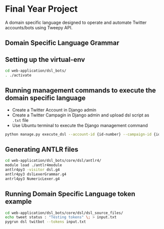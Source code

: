 # Final Year Project
A domain specific language designed to operate and automate Twitter accounts/bots using Tweepy API.
## Domain Specific Language Grammar
## Setting up the virtual-env
```bash
cd web-application/dsl_bots/
. ./activate
```
## Running management commands to execute the domain specific language
- Create a Twitter Account in Django admin
- Create a Twitter Campagin in Django admin and upload dsl script as `.txt` file
- Use Ubuntu terminal to execute the Django management command
```bash
python manage.py execute_dsl --account-id {id-number} --campaign-id {id-number}
```
## Generating ANTLR files
```bash
cd web-application/dsl_bots/core/dsl/antlr4/
module load ./antlr4module
antlr4py3 -visitor dsl.g4
antlr4py3 dslLexerGrammar.g4
antrl4py3 NumericLexer.g4
```
 ## Running Domain Specific Language token example
 ```bash
cd web-application/dsl_bots/core/dsl/dsl_source_files/
echo tweet status : "Testing tokens" \; > input.txt
pygrun dsl twitbot --tokens input.txt
```
